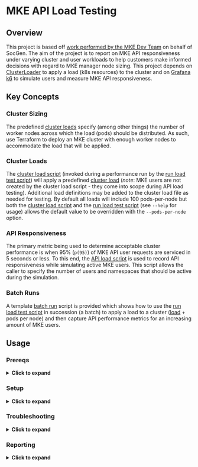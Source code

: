 # MKE API Load Testing

## Overview

This project is based off [work performed by the MKE Dev Team](https://github.com/Mirantis/orca/blob/master/perf/README.md) on behalf of SocGen.
The aim of the project is to report on MKE API responsiveness under varying cluster and user workloads to help customers make informed decisions
with regard to MKE manager node sizing. This project depends on [ClusterLoader](https://github.com/kubernetes/perf-tests/tree/master/clusterloader2)
to apply a load (k8s resources) to the cluster and on [Grafana k6](https://k6.io/docs/) to simulate users and measure MKE API responsiveness.

## Key Concepts

### Cluster Sizing

The predefined [cluster loads](./loads.json) specify (among other things) the number of worker nodes across which the load (pods)
should be distributed. As such, use Terraform to deploy an MKE cluster with enough worker nodes to accommodate the load that will
be applied.

### Cluster Loads

The [cluster load script](./apply_load_to_cluster.sh) (invoked during a performance run by the [run load test script](./run_load_test.sh))
will apply a predefined [cluster load](./loads.json) (*note*: MKE users are not created by the cluster load script - they come into scope
during API load testing). Additional load definitions may be added to the cluster load file as needed for testing. By default all loads
will include 100 pods-per-node but both the [cluster load script](./apply_load_to_cluster.sh) and the [run load test script](./run_load_test.sh)
(see `--help` for usage) allows the default value to be overridden with the `--pods-per-node` option.

### API Responsiveness

The primary metric being used to determine acceptable cluster performance is when 95% (`p(95)`) of MKE API user requests are serviced in
5 seconds or less. To this end, the [API load script](./apply_load_to_api.sh) is used to record API responsiveness while simulating active
MKE users. This script allows the caller to specify the number of users and namespaces that should be active during the simulation.

### Batch Runs

A template [batch run](./batch_run_load_test.sh) script is provided which shows how to use the [run load test script](./run_load_test.sh) in
succession (a batch) to apply a load to a cluster ([load](./loads.json) + pods per node) and then capture API performance metrics for an
increasing amount of MKE users.

## Usage

### Prereqs

<details>
  <summary><b>Click to expand</b></summary>

From a Linux admin workstation ensure the following binaries are installed:

1. `terraform`, `launchpad`, and `kubectl`
1. `jq` and `yq`
1. `k6` (see [Grafana k6 installation](https://k6.io/docs/get-started/installation/))
1. `clusterloader` (see `--help` in `apply_load_to_cluster.sh` for installation)

</details>

### Setup

<details>
  <summary><b>Click to expand</b></summary>

This [recording](https://drive.google.com/file/d/1VpZWMjwO_QMQ1QsglGxnlmel6hOk5Opw/view?usp=drive_link) is a quick demo of the setup
steps below.

1. Clone the `testing-eng` repo
1. Copy the contents of the `system_test_toolbox\launchpad` directory to a local working directory
1. Deploy an MKE cluster via Terraform/Launchpad ([sized appropriately](#cluster-sizing) for desired peformance test)
1. Login to MKE UI, wait until all nodes are healthy
1. Export variables used by the various load running scripts:
   ```bash
   export CLUSTERLOADERV2_BIN=/<path-to-clusterloader-bin>/cmd/cmd
   export MKE_HOST=...
   export MKE_URL=...
   export MKE_PASSWORD=...
   ```
1. `cd /perf`
1. Increase the pods-per-node limit (if tests will include more than 110 pods-per-node):
   ```bash
   # View
   ./set_mke_pods_per_node_limit.sh -v
   # Update
   ./set_mke_pods_per_node_limit.sh -p 525
   ```
1. Increase the [etcd storage quota](https://docs.mirantis.com/mke/3.7/ops/administer-cluster/manage-etcd/etcd-storage-quota.html?highlight=etcd#configure-etcd-storage-quota):
   ```bash
   # View
   ./set_mke_etcd_storage_quota.sh -v
   # Update
   ./set_mke_etcd_storage_quota.sh -g 8
   ```
1. Increate the [Prometheus memory allocation](https://docs.mirantis.com/mke/3.7/release-notes/3-7-3/known-issues.html?highlight=prometheus_memory_limit#field-6402-default-metric-collection-memory-settings-may-be-insufficient) settings:
   ```bash
   # View
   ./set_mke_prometheus_mem.sh -v

   # Small cluster
   ./set_mke_prometheus_mem.sh -l 8 -r 4

   # Medium cluster
   ./set_mke_prometheus_mem.sh -l 48 -r 24

   # Large cluster
   ./set_mke_prometheus_mem.sh -l 64 -r 32
   ```
1. Apply additional performance tuning settings as necessary for test run:
   ```bash
   # View
   ./set_mke_config_toml_bool.sh -k pubkey_auth_cache_enabled -v
   
   # Enable auth caching
   ./set_mke_config_toml_bool.sh -k pubkey_auth_cache_enabled -b true
   ```
1. Download and apply a client bundle for the `admin` user:
   ```bash
   pushd . > /dev/null
   rm -r ./bundle
   mkdir bundle
   ./download_client_bundle.sh
   mv admin_client_bundle.zip bundle/
   cd bundle
   unzip admin_client_bundle.zip
   source ./env.sh
   popd > /dev/null
   echo "MKE cluster has [$(kubectl get nodes --no-headers | wc -l)] nodes."
   ```
1. Apply a taint to the manager nodes (so that workload pods will be repelled)
   ```bash
   ./apply_taint_to_manager_nodes.sh
   ```
1. Modify and run `batch_run_load_test.sh` to perform a batch run (apply a k8s load, measure api performance for X number of users)

</details>

### Troubleshooting

<details>
  <summary><b>Click to expand</b></summary>

If a run is aborted use the following command to cleanup load resources:

```bash
kubectl get namespaces --no-headers=true | awk '/^test-/ {print $1}' | xargs kubectl delete namespace
```

Monitor the `ucp-metrics` pods (if they enter a crash loop (`OOMKilled`) it is likely because the Prometheus memory allocation settings
for the MKE cluster are insufficient). If the pods do enter a crash loop the load scripts will be unable to obtain MKE Manager CPU and
Memory metrics.

```bash
watch kubectl get pods --namespace kube-system -l k8s-app=ucp-metrics
```

</details>

### Reporting

<details>
  <summary><b>Click to expand</b></summary>

When performance runs are executed against a cluster, performance metrics are saved to a report folder which follows the naming convention
`<load>_<mgr_ec2_instance_type>_<cluster ID>` (e.g. `/reports/medium_r5.8xlarge_85HQ78`). The metrics in this output can then be used to
generate a report. Use the [preprocess_performance_runs.ps1](./preprocess_performance_runs.ps1) script to aggregate the data for multiple
runs from one or more clusters. This script will produce these CSV files from the raw data:

- `cluster_info.csv` - Rows representing cluster make-up
- `cluster_load.csv` - Rows representing load (k8s resource) applied to clusters during runs
- `load_perf_metrics.csv` - Rows representing MKE API performance and MKE Manager CPU and Mem usage during API load tests

The [Compare-MkePerfRuns.ps1](./Compare-MkePerfRuns.ps1) script can be used to compare performance between like-for-like runs
(i.e. medium sized cluster/load; MKE 3.6.4 vs MKE 3.7.3 performance) and the results it provides can also be exported to a CSV
file for use in a report.

Here is a [sample report](https://docs.google.com/spreadsheets/d/1WmsNJz7ZKryMT-aKAa_-kmYFiKWmjtG3-EdsFPzsfyo/edit?usp=sharing) prepared
using the data generated and preprocessed by the tools provided in this project.

</details>

